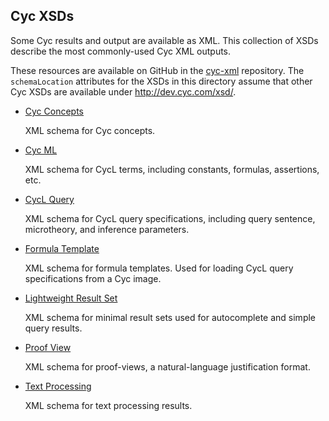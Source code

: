 Cyc XSDs
--------

Some Cyc results and output are available as XML. This collection of XSDs describe the most
commonly-used Cyc XML outputs.

These resources are available on GitHub in the [cyc-xml](https://github.com/cycorp/cyc-xml)
repository. The `schemaLocation` attributes for the XSDs in this directory assume that other Cyc
XSDs are available under <http://dev.cyc.com/xsd/>.

* [Cyc Concepts](cycconcepts.xsd)

    XML schema for Cyc concepts.

* [Cyc ML](cycml.xsd)

    XML schema for CycL terms, including constants, formulas, assertions, etc.

* [CycL Query](cyclquery.xsd)

    XML schema for CycL query specifications, including query sentence, microtheory, and inference
    parameters.

* [Formula Template](formulatemplate.xsd)

    XML schema for formula templates. Used for loading CycL query specifications from a Cyc image.

* [Lightweight Result Set](lightweightresultset.xsd)

     XML schema for minimal result sets used for autocomplete and simple query results.

* [Proof View](proofview.xsd)

     XML schema for proof-views, a natural-language justification format.

* [Text Processing](textprocessing.xsd)

     XML schema for text processing results.


